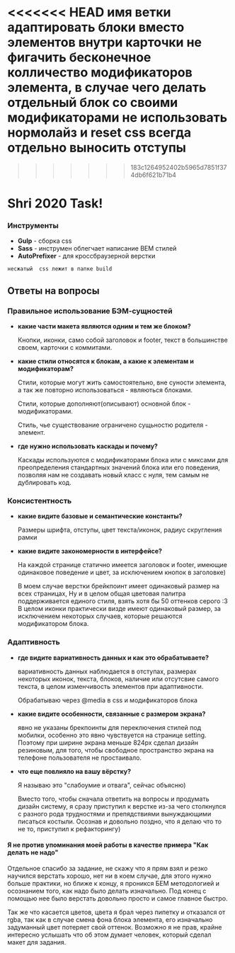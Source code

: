 <<<<<<< HEAD
имя ветки адаптировать
блоки вместо элементов внутри карточки
не фигачить бесконечное колличество модификаторов элемента, в случае чего делать отдельный блок со своими модификаторами
не использовать нормолайз и reset css
всегда отдельно выносить отступы
=======
>>>>>>> 183c1264952402b5965d7851f374db6f621b71b4

# Shri 2020 Task!

### Инструменты 
- **Gulp**  - сборка css 
- **Sass**  - инструмен облегчает написание BEM стилей
- **AutoPrefixer** - для кроссбраузерной верстки


``
несжатый  css лежит в папке build
``

## **Ответы на вопросы**


### **Правильное использование БЭМ-сущностей**
- **какие части макета являются одним и тем же блоком?**

    Кнопки, иконки, само собой заголовок и footer, текст в большинстве своем, карточки с  коммитами.

- **какие стили относятся к блокам, а какие к элементам и модификаторам?**

    Cтили, которые могут жить самостоятельно, вне суности элемента, а так же повторно использоваться - являються блоками. 
    
    Стили, которые дополняют(описывают) основной блок - модификаторами.

    Стиль, чье существование ограничено сущьностю родителя - элемент.

- **где нужно использовать каскады и почему?**

    Каскады используются с модификаторами блока или с миксами для преопределения стандартных значений блока или его поведения, позволяя нам не создавать новый класс с нуля, тем самым не дублировать код.

### Консистентность

- **какие видите базовые и семантические константы?**

    Размеры шрифта, отступы, цвет текста/иконок, радиус скругления рамки

- **какие видите закономерности в интерфейсе?**

    На каждой странице статично имеется заголовок и footer, имеющие одинаковое поведение и цвет, за исключением кнопок в заголовке)

    В моем случае верстки брейкпоинт имеет одинаковый размер на всех страницах, Ну и в целом общая цветовая палитра поддерживается единого стиля, взять хотя бы 50 оттенков серого :3 В целом иконки практически визде имеют одинаковый размер, за исключением некоторых случаев, которые решаются модификатором блока.

### Адаптивность


- **где видите вариативность данных и как это обрабатываете?**

  вариативность данных наблюдается в отступах, размерах некоторых иконок, текста, блоков, наличие или отсутсвие самого текста, в целом изменчивость элементов при адаптивности.

  Обрабатываю через @media в css  и модификаторов блока

- **какие видите особенности, связанные с размером экрана?**

    явно не указаны брекпоинты для переключения стилей под мобилки,
    особенно это явно чувствуется на странице setting. Поэтому при ширине экрана меньше 824px сделал дизайн резиновым, для того, чтобы свободное пространство экрана на телефоне пользователя не простаивало.

- **что еще повлияло на вашу вёрстку?**


  Я называю это "слабоумие и отвага", сейчас объясню) 
  
  Вместо того, чтобы сначала ответить на вопросы и продумать дизайн систему, я сразу приступил к верстке из-за чего столкнулся с разного рода трудностями и препядствиями вынуждающими писаться костыли. Осознав и довольно поздно, что я делаю что то не то, приступил к рефакторингу)


#### Я не против упоминания моей работы в качестве примера "Как делать не надо"

Отдельное спасибо за задание, не скажу что я прям взял и резко научился верстать хорошо, нет ни в коем случае, для этого нужно больше практики, но ближе к концу, я проникся БЕМ методологией и осознанием того, как надо было делать изначально. Под конец с помощью нее было верстать довольно просто и самое главное быстро.

Так же что касается цветов, цвета я брал через пипетку  и отказался от rgba, так как в случае смена фона блока элемента, его изначально задуманный цвет потеряет свой оттенок. Возможно я не прав, крайне интересно услышать что об этом думает человек, который сделал макет для задания.
